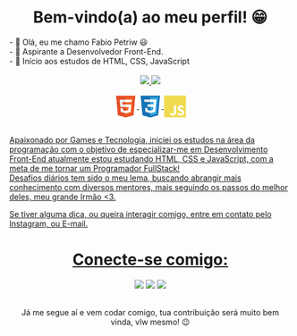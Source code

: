 <h1 align="center">Bem-vindo(a) ao meu perfil! 😁</h1>
- 👋 Olá, eu me chamo Fabio Petriw 😃️</br>
- 👀 Aspirante a Desenvolvedor Front-End.</br>
- 🌱 Início aos estudos de HTML, CSS, JavaScript</br>

</br>

 <div align="center">
  <a href="https://github.com/FabioPetriw">
  <img height="150em" src="https://github-readme-stats.vercel.app/api?username=FabioPetriw&show_icons=true&theme=tokyonight"/>
  <img height="150em" src="https://github-readme-stats.vercel.app/api/top-langs/?username=FabioPetriw&layout=compact&theme=tokyonight"/>
</div>
 
<div div align="center"><br>
  <img align="center" alt="HTML" height="40" width="40" src="https://raw.githubusercontent.com/devicons/devicon/master/icons/html5/html5-original.svg">
  <img align="center" alt="CSS" height="40" width="40" src="https://raw.githubusercontent.com/devicons/devicon/master/icons/css3/css3-original.svg">
  <img align="center" alt="Js" height="40" width="40" src="https://raw.githubusercontent.com/devicons/devicon/master/icons/javascript/javascript-plain.svg">

</div>
 
 <br>

 
Apaixonado por Games e Tecnologia, iniciei os estudos na área da programação com o objetivo de especializar-me em Desenvolvimento Front-End atualmente estou estudando HTML, CSS e JavaScript, com a meta de me tornar um Programador FullStack! <br>
Desafios diários tem sido o meu lema, buscando abrangir mais conhecimento com diversos mentores, mais seguindo os passos do melhor deles, meu grande Irmão <3.
 
Se tiver alguma dica, ou queira interagir comigo, entre em contato pelo Instagram, ou E-mail.


 <h1 align="center">Conecte-se comigo:</h1>
 

 <div align="center"> 
  <a href="https://www.instagram.com/fabiopetriw/" target="_blank"><img src="https://img.shields.io/badge/-Instagram-%23E4405F?style=for-the-badge&logo=instagram&logoColor=white" target="_blank"></a>
  <a href = "mailto:pf.fabiopetriw@gmail.com"><img src="https://img.shields.io/badge/-Gmail-%23333?style=for-the-badge&logo=gmail&logoColor=white" target="_blank"></a>
  <a href="https://www.linkedin.com/in/fabio-petriw-b84981347/" target="_blank"><img src="https://img.shields.io/badge/-LinkedIn-%230077B5?style=for-the-badge&logo=linkedin&logoColor=white" target="_blank"></a>
</div>
 
 </br>

<p align="center">Já me segue aí e vem codar comigo, tua contribuição será muito bem vinda, vlw mesmo! 😉️</h2>
